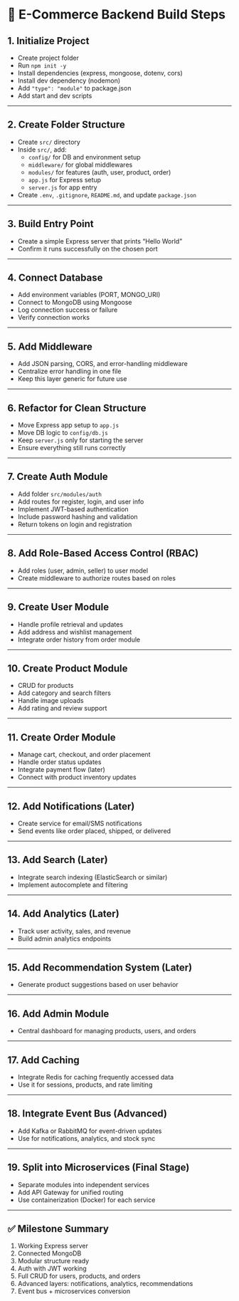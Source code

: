# 🧱 E-Commerce Backend Build Steps

## 1. Initialize Project
- Create project folder  
- Run `npm init -y`  
- Install dependencies (express, mongoose, dotenv, cors)  
- Install dev dependency (nodemon)  
- Add `"type": "module"` to package.json  
- Add start and dev scripts  

---

## 2. Create Folder Structure
- Create `src/` directory  
- Inside `src/`, add:
  - `config/` for DB and environment setup  
  - `middleware/` for global middlewares  
  - `modules/` for features (auth, user, product, order)  
  - `app.js` for Express setup  
  - `server.js` for app entry  
- Create `.env`, `.gitignore`, `README.md`, and update `package.json`

---

## 3. Build Entry Point
- Create a simple Express server that prints “Hello World”  
- Confirm it runs successfully on the chosen port  

---

## 4. Connect Database
- Add environment variables (PORT, MONGO_URI)  
- Connect to MongoDB using Mongoose  
- Log connection success or failure  
- Verify connection works  

---

## 5. Add Middleware
- Add JSON parsing, CORS, and error-handling middleware  
- Centralize error handling in one file  
- Keep this layer generic for future use  

---

## 6. Refactor for Clean Structure
- Move Express app setup to `app.js`  
- Move DB logic to `config/db.js`  
- Keep `server.js` only for starting the server  
- Ensure everything still runs correctly  

---

## 7. Create Auth Module
- Add folder `src/modules/auth`  
- Add routes for register, login, and user info  
- Implement JWT-based authentication  
- Include password hashing and validation  
- Return tokens on login and registration  

---

## 8. Add Role-Based Access Control (RBAC)
- Add roles (user, admin, seller) to user model  
- Create middleware to authorize routes based on roles  

---

## 9. Create User Module
- Handle profile retrieval and updates  
- Add address and wishlist management  
- Integrate order history from order module  

---

## 10. Create Product Module
- CRUD for products  
- Add category and search filters  
- Handle image uploads  
- Add rating and review support  

---

## 11. Create Order Module
- Manage cart, checkout, and order placement  
- Handle order status updates  
- Integrate payment flow (later)  
- Connect with product inventory updates  

---

## 12. Add Notifications (Later)
- Create service for email/SMS notifications  
- Send events like order placed, shipped, or delivered  

---

## 13. Add Search (Later)
- Integrate search indexing (ElasticSearch or similar)  
- Implement autocomplete and filtering  

---

## 14. Add Analytics (Later)
- Track user activity, sales, and revenue  
- Build admin analytics endpoints  

---

## 15. Add Recommendation System (Later)
- Generate product suggestions based on user behavior  

---

## 16. Add Admin Module
- Central dashboard for managing products, users, and orders  

---

## 17. Add Caching
- Integrate Redis for caching frequently accessed data  
- Use it for sessions, products, and rate limiting  

---

## 18. Integrate Event Bus (Advanced)
- Add Kafka or RabbitMQ for event-driven updates  
- Use for notifications, analytics, and stock sync  

---

## 19. Split into Microservices (Final Stage)
- Separate modules into independent services  
- Add API Gateway for unified routing  
- Use containerization (Docker) for each service  

---

## ✅ Milestone Summary
1. Working Express server  
2. Connected MongoDB  
3. Modular structure ready  
4. Auth with JWT working  
5. Full CRUD for users, products, and orders  
6. Advanced layers: notifications, analytics, recommendations  
7. Event bus + microservices conversion  
